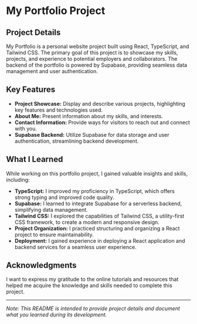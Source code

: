 # My Portfolio Project

## Project Details

My Portfolio is a personal website project built using React, TypeScript, and Tailwind CSS. The primary goal of this project is to showcase my skills, projects, and experience to potential employers and collaborators. The backend of the portfolio is powered by Supabase, providing seamless data management and user authentication.

## Key Features

- **Project Showcase:** Display and describe various projects, highlighting key features and technologies used.
- **About Me:** Present information about my skills, and interests.
- **Contact Information:** Provide ways for visitors to reach out and connect with you.
- **Supabase Backend:** Utilize Supabase for data storage and user authentication, streamlining backend development.

## What I Learned

While working on this portfolio project, I gained valuable insights and skills, including:

- **TypeScript:** I improved my proficiency in TypeScript, which offers strong typing and improved code quality.
- **Supabase:** I learned to integrate Supabase for a serverless backend, simplifying data management.
- **Tailwind CSS:** I explored the capabilities of Tailwind CSS, a utility-first CSS framework, to create a modern and responsive design.
- **Project Organization:** I practiced structuring and organizing a React project to ensure maintainability.
- **Deployment:** I gained experience in deploying a React application and backend services for a seamless user experience.



## Acknowledgments

I want to express my gratitude to the online tutorials and resources that helped me acquire the knowledge and skills needed to complete this project.

---

*Note: This README is intended to provide project details and document what you learned during its development.*
